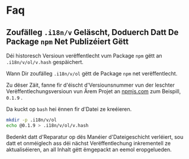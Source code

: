 # Faq

## Zoufälleg `.i18n/v` Geläscht, Doduerch Datt De Package `npm` Net Publizéiert Gëtt

Déi historesch Versioun verëffentlecht vum Package `npm` gëtt an `.i18n/v/ol/v.hash` gespäichert.

Wann Dir zoufälleg `.i18n/v/ol` gëtt de Package `npm` net verëffentlecht.

Zu dëser Zäit, fanne fir d'éischt d'Versiounsnummer vun der leschter Verëffentlechungsversioun vun Ärem Projet an [npmjs.com](//npmjs.com) zum Beispill, `0.1.9` .

Da kuckt op `bash` hei ënnen fir d'Datei ze kreéieren.

```bash
mkdir -p .i18n/v/ol
echo @0.1.9 > .i18n/v/ol/v.hash
```

Bedenkt datt d'Reparatur op dës Manéier d'Dateigeschicht verléiert, sou datt et onméiglech ass déi nächst Verëffentlechung inkrementell ze aktualiséieren, an all Inhalt gëtt ëmgepackt an eemol eropgelueden.